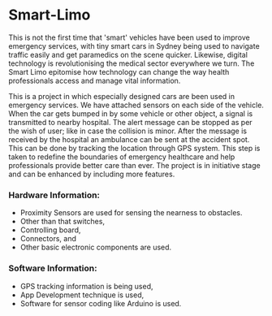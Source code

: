 # Smart-Limo

This is not the first time that 'smart' vehicles have been used to improve emergency services, with tiny smart cars in Sydney being used to navigate traffic easily and get paramedics on the scene quicker. Likewise, digital technology is revolutionising the medical sector everywhere we turn. The Smart Limo epitomise how technology can change the way health professionals access and manage vital information.

This is a project in which especially designed cars are been used in emergency services. We have attached sensors on each side of the vehicle. When the car gets bumped in by some vehicle or other object, a signal is transmitted to nearby hospital. The alert message can be stopped as per the wish of user; like in case the collision is minor. After the message is received by the hospital an ambulance can be sent at the accident spot. This can be done by tracking the location through GPS system. This step is taken to redefine the boundaries of emergency healthcare and help professionals provide better care than ever. The project is in initiative stage and can be enhanced by including more features.

### Hardware Information:

- Proximity Sensors are used for sensing the nearness to obstacles. 
- Other than that switches, 
- Controlling board,
- Connectors, and
- Other basic electronic components are used.

### Software Information: 

- GPS tracking information is being used,
- App Development technique is used, 
- Software for sensor coding like Arduino is used.
